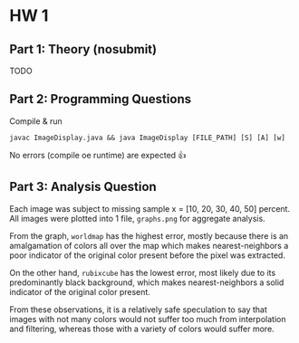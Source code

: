 # HW 1

## Part 1: Theory (nosubmit)

TODO

## Part 2: Programming Questions

Compile & run

```
javac ImageDisplay.java && java ImageDisplay [FILE_PATH] [S] [A] [w]
```

No errors (compile oe runtime) are expected 👍

## Part 3: Analysis Question

Each image was subject to missing sample x = [10, 20, 30, 40, 50] percent. All images were plotted into 1 file, `graphs.png` for aggregate analysis.

From the graph, `worldmap` has the highest error, mostly because there is an amalgamation of colors all over the map which makes nearest-neighbors a poor indicator of the original color present before the pixel was extracted.

On the other hand, `rubixcube` has the lowest error, most likely due to its predominantly black background, which makes nearest-neighbors a solid indicator of the original color present.

From these observations, it is a relatively safe speculation to say that images with not many colors would not suffer too much from interpolation and filtering, whereas those with a variety of colors would suffer more.
